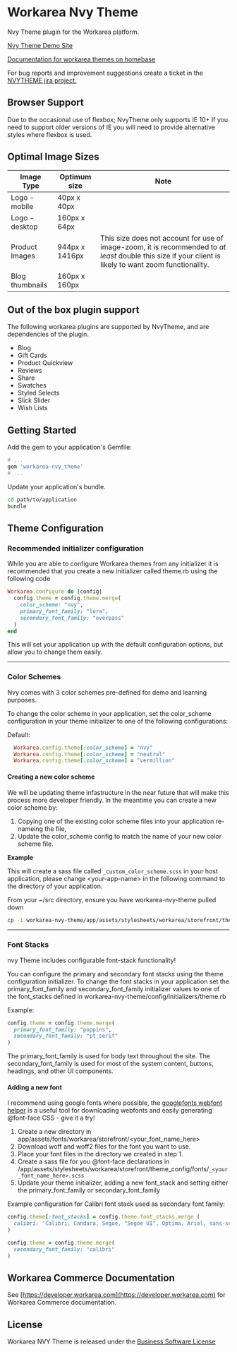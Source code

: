 Workarea Nvy Theme
================================================================================

Nvy Theme plugin for the Workarea platform.

[Nvy Theme Demo Site](https://nvy-theme.demo.workarea.com)

[Documentation for workarea themes on homebase](https://homebase.weblinc.com/plugins/theme)

For bug reports and improvement suggestions create a ticket in the [NVYTHEME jira
project.](https://jira.tools.weblinc.com/projects/NVYTHEME/issues)

Browser Support
--------------------------------------------------------------------------------

Due to the occasional use of flexbox; NvyTheme only supports IE 10+
If you need to support older versions of IE you will need to provide alternative styles
where flexbox is used.

Optimal Image Sizes
--------------------------------------------------------------------------------

| Image Type| Optimum size | Note |
|----------|--------|-------|
| Logo - mobile | 40px x 40px ||
| Logo - desktop | 160px x 64px ||
| Product Images | 944px x 1416px | This size does not account for use of image-zoom, it is recommended to *at least* double this size if your client is likely to want zoom functionality. |
| Blog thumbnails | 160px x 160px ||

Out of the box plugin support
--------------------------------------------------------------------------------

The following workarea plugins are supported by NvyTheme, and are dependencies of the plugin.

* Blog
* Gift Cards
* Product Quickview
* Reviews
* Share
* Swatches
* Styled Selects
* Slick Slider
* Wish Lists

Getting Started
--------------------------------------------------------------------------------

Add the gem to your application's Gemfile:

```ruby
# ...
gem 'workarea-nvy_theme'
# ...
```

Update your application's bundle.

```bash
cd path/to/application
bundle
```

Theme Configuration
--------------------------------------------------------------------------------

### Recommended initializer configuration

While you are able to configure Workarea themes from any initializer it is recommended
that you create a new initializer called theme.rb using the following code

```ruby
Workarea.configure do |config|
  config.theme = config.theme.merge(
    color_scheme: "nvy",
    primary_font_family: "lora",
    secondary_font_family: "overpass"
  )
end
```

This will set your application up with the default configuration options, but allow you to
change them easily.

---

### Color Schemes

Nvy comes with 3 color schemes pre-defined for demo and learning purposes.

To change the color scheme in your application, set the color_scheme configuration
in your theme initializer to one of the following configurations:

Default:

```ruby
  Workarea.config.theme[:color_scheme] = "nvy"
  Workarea.config.theme[:color_scheme] = "neutral"
  Workarea.config.theme[:color_scheme] = "vermillion"
```

#### Creating a new color scheme

We will be updating theme infastructure in the near future that will make this process
more developer friendly. In the meantime you can create a new color scheme by:

1. Copying one of the existing color scheme files into your application re-nameing the file,
2. Update the color_scheme config to match the name of your new color scheme file.

__Example__

This will create a sass file called `_custom_color_scheme.scss` in your host application, please change \<your-app-name\> in the following command to the directory of your application.

From your ~/src directory, ensure you have workarea-nvy-theme pulled down

```bash
cp -i workarea-nvy-theme/app/assets/stylesheets/workarea/storefront/theme_config/_nvy_color_scheme.scss <your-app-name>/app/assets/stylesheets/workarea/storefront/theme_config/_custom_color_scheme.scss
```

---

### Font Stacks

nvy Theme includes configurable font-stack functionality!

You can configure the primary and secondary font stacks using the theme
configuration initializer. To change the font stacks in your application set the
primary_font_family and secondary_font_family initializer values to one of the font_stacks
defined in workarea-nvy-theme/config/initializers/theme.rb

Example:

```ruby
config.theme = config.theme.merge(
  primary_font_family: "poppins",
  secondary_font_family: "pt_serif"
)
```

The primary_font_family is used for body text throughout the site.
The secondary_font_family is used for most of the system content, buttons, headings, and other UI components.

#### Adding a new font

I recommend using google fonts where possible, the [googlefonts webfont helper](https://google-webfonts-helper.herokuapp.com) is a useful tool for downloading webfonts and easily generating @font-face CSS - give it a try!

1. Create a new directory in app/assets/fonts/workarea/storefront/<your_font_name_here>
2. Download woff and woff2 files for the font you want to use.
3. Place your font files in the directory we created in step 1.
4. Create a sass file for you @font-face declarations in /app/assets/stylesheets/workarea/storefront/theme_config/fonts/`_<your_font_name_here>.scss`
5. Update your theme initializer, adding a new font_stack and setting either the primary_font_family or secondary_font_family

Example configuration for Calibri font stack used as secondary font family:

```ruby
config.theme[:font_stacks] = config.theme.font_stacks.merge (
  calibri: 'Calibri, Candara, Segoe, "Segoe UI", Optima, Arial, sans-serif',
)

config.theme = config.theme.merge(
  secondary_font_family: "calibri"
)
```

Workarea Commerce Documentation
--------------------------------------------------------------------------------

See [https://developer.workarea.com](https://developer.workarea.com) for Workarea Commerce documentation.

License
--------------------------------------------------------------------------------

Workarea NVY Theme is released under the [Business Software License](LICENSE)
